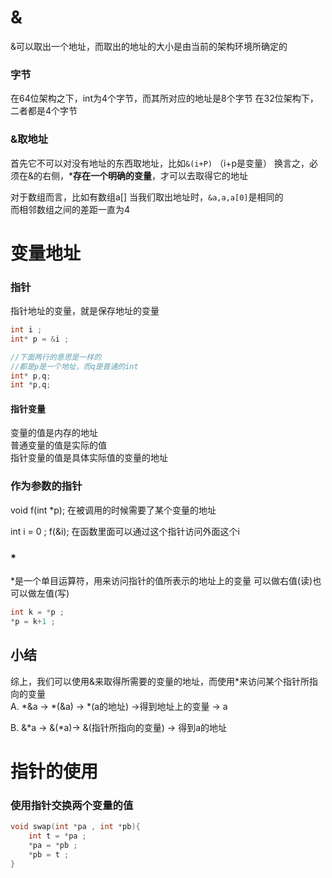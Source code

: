 # &
&可以取出一个地址，而取出的地址的大小是由当前的架构环境所确定的

### 字节
在64位架构之下，int为4个字节，而其所对应的地址是8个字节 
在32位架构下，二者都是4个字节

### &取地址
首先它不可以对没有地址的东西取地址，比如```&(i+P)``` （i+p是变量）
换言之，必须在&的右侧，***存在一个明确的变量**，才可以去取得它的地址

对于数组而言，比如有数组a[] 
当我们取出地址时，```&a,a,a[0]```是相同的   
而相邻数组之间的差距一直为4

# 变量地址

### 指针
指针地址的变量，就是保存地址的变量  
```c
int i ; 
int* p = &i ;

//下面两行的意思是一样的
//都是p是一个地址，而q是普通的int
int* p,q;
int *p,q;
```

#### 指针变量
变量的值是内存的地址    
普通变量的值是实际的值  
指针变量的值是具体实际值的变量的地址    

### 作为参数的指针  
void f(int *p);
在被调用的时候需要了某个变量的地址  

int i = 0 ; 
f(&i);
在函数里面可以通过这个指针访问外面这个i 

### *
*是一个单目运算符，用来访问指针的值所表示的地址上的变量 
可以做右值(读)也可以做左值(写)  
```c
int k = *p ; 
*p = k+1 ;
```

## 小结
综上，我们可以使用&来取得所需要的变量的地址，而使用*来访问某个指针所指向的变量  
A.
*&a -> *(&a) -> *(a的地址) ->得到地址上的变量 -> a

B.
&*a -> &(\*a)-> &(指针所指向的变量) -> 得到a的地址

# 指针的使用    

### 使用指针交换两个变量的值
```C
void swap(int *pa , int *pb){
    int t = *pa ;
    *pa = *pb ;
    *pb = t ;
}
```